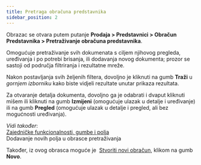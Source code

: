 ```yaml
---
title: Pretraga obračuna predstavnika
sidebar_position: 2
---
```


Obrazac se otvara putem putanje **Prodaja > Predstavnici > Obračun Predstavnika > Pretraživanje obračuna predstavnika**.

Omogućuje pretraživanje svih dokumenata s ciljem njihovog pregleda, uređivanja i po potrebi brisanja, ili dodavanja novog dokumenta; prozor se sastoji od područja filtriranja i rezultatne mreže.

Nakon postavljanja svih željenih filtera, dovoljno je kliknuti na gumb **Traži** u *gornjem izborniku* kako biste vidjeli rezultate unutar prikaza rezultata.

Za otvaranje detalja dokumenta, dovoljno ga je odabrati i dvaput kliknuti mišem ili kliknuti na gumb **Izmijeni** (omogućuje ulazak u detalje i uređivanje) ili na gumb **Pregled** (omogućuje ulazak u detalje i pregled, ali bez mogućnosti uređivanja).

*Vidi također*:     
[Zajedničke funkcionalnosti, gumbe i polja](/docs/guide/common)              
Dodavanje novih polja u obrasce pretraživanja    

Također, iz ovog obrasca moguće je  [Stvoriti novi obračun](/docs/sales/agents/insert-settlement), klikom na gumb **Novo**.